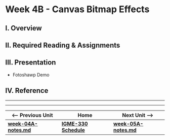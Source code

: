 # Week 4B - Canvas Bitmap Effects

## I. Overview


## II. Required Reading & Assignments


## III. Presentation
- Fotoshawp Demo


## IV. Reference



<hr><hr>

| <-- Previous Unit | Home | Next Unit -->
| --- | --- | --- 
| [**week-04A-notes.md**](week-04A-notes.md)     |  [**IGME-330 Schedule**](../schedule.md) | [**week-05A-notes.md**](week-05A-notes.md)
